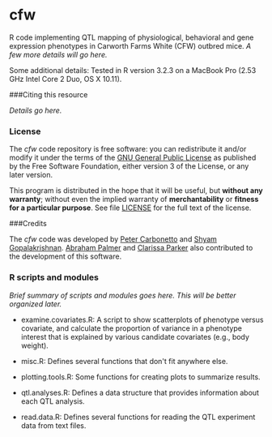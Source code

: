 # cfw

R code implementing QTL mapping of physiological, behavioral and gene
expression phenotypes in Carworth Farms White (CFW) outbred mice. *A
few more details will go here.*

Some additional details: Tested in R version 3.2.3 on a MacBook Pro
(2.53 GHz Intel Core 2 Duo, OS X 10.11).

###Citing this resource

*Details go here.*

### License

The *cfw* code repository is free software: you can redistribute it
and/or modify it under the terms of the
[GNU General Public License](http://www.gnu.org/licenses/gpl.html) as
published by the Free Software Foundation, either version 3 of the
License, or any later version.

This program is distributed in the hope that it will be useful, but
**without any warranty**; without even the implied warranty of
**merchantability** or **fitness for a particular purpose**. See file
[LICENSE](LICENSE) for the full text of the license.

###Credits

The *cfw* code was developed by
[Peter Carbonetto](http://www.cs.ubc.ca/spider/pcarbo) and
[Shyam Gopalakrishnan](http://www.google.com).
[Abraham Palmer](http://palmerlab.org) and
[Clarissa Parker](http://www.middlebury.edu/academics/neuro/faculty/node/454157)
also contributed to the development of this software.

### R scripts and modules

*Brief summary of scripts and modules goes here. This will be better
organized later.*

+ examine.covariates.R: A script to show scatterplots of phenotype
versus covariate, and calculate the proportion of variance in a
phenotype interest that is explained by various candidate covariates
(e.g., body weight).

+ misc.R: Defines several functions that don't fit anywhere else.

+ plotting.tools.R: Some functions for creating plots to summarize
results.

+ qtl.analyses.R: Defines a data structure that provides information
about each QTL analysis.

+ read.data.R: Defines several functions for reading the QTL
experiment data from text files.
